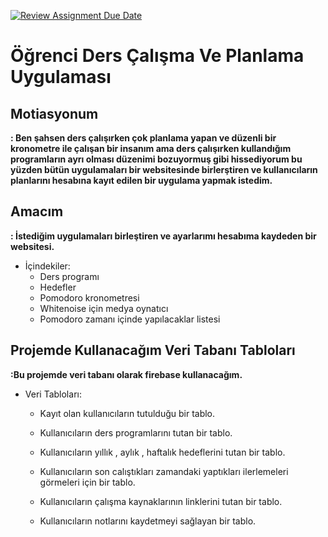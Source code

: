 [![Review Assignment Due Date](https://classroom.github.com/assets/deadline-readme-button-8d59dc4de5201274e310e4c54b9627a8934c3b88527886e3b421487c677d23eb.svg)](https://classroom.github.com/a/uelKf0-p)

# Öğrenci Ders Çalışma Ve Planlama Uygulaması

## Motiasyonum

**: Ben şahsen ders çalışırken çok planlama yapan ve düzenli bir kronometre ile çalışan bir insanım ama ders çalışırken kullandığım programların ayrı olması düzenimi bozuyormuş gibi hissediyorum bu yüzden bütün uygulamaları bir websitesinde birlerştiren ve kullanıcıların planlarını hesabına kayıt edilen bir uygulama yapmak istedim.**

## Amacım

**: İstediğim uygulamaları birleştiren ve ayarlarımı hesabıma kaydeden bir websitesi.**

* İçindekiler:
    * Ders programı
    * Hedefler
    * Pomodoro kronometresi
    * Whitenoise için medya oynatıcı
    * Pomodoro zamanı içinde yapılacaklar listesi


## Projemde Kullanacağım Veri Tabanı Tabloları

**:Bu projemde veri tabanı olarak firebase kullanacağım.**

* Veri Tabloları:
    * Kayıt olan kullanıcıların tutulduğu bir tablo.

    * Kullanıcıların ders programlarını tutan bir tablo.

    * Kullanıcıların yıllık , aylık , haftalık hedeflerini tutan bir tablo.

    * Kullanıcıların son calıştıkları zamandaki yaptıkları ilerlemeleri görmeleri için bir tablo.

    * Kullanıcıların çalışma kaynaklarının linklerini tutan bir tablo.

    * Kullanıcıların notlarını kaydetmeyi sağlayan bir tablo.
